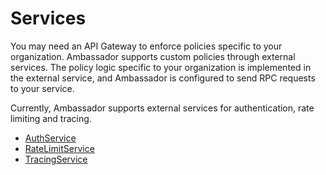 # Services

You may need an API Gateway to enforce policies specific to your organization. Ambassador supports custom policies through external services. The policy logic specific to your organization is implemented in the external service, and Ambassador is configured to send RPC requests to your service.

Currently, Ambassador supports external services for authentication, rate limiting and tracing.

* [AuthService](auth-service)
* [RateLimitService](rate-limit-service)
* [TracingService](tracing-service)
